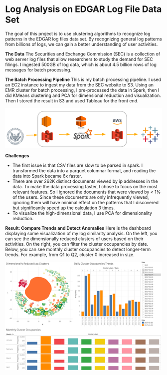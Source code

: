 # Log Analysis on EDGAR Log File Data Set

The goal of this project is to use clustering algorithms to recognize log patterns in the EDGAR log files data set. By recognizing general log patterns from billions of logs, we can gain a better understanding of user activities.

**The Data**
The Securities and Exchange Commission (SEC) is a collection of web server log files that allow researchers to study the demand for SEC filings. I ingested 500GB of log data, which is about 4.5 billion rows of log messages for batch processing. 

**The Batch Processing Pipeline**
This is my batch processing pipeline. I used an EC2 instance to ingest my data from the SEC website to S3. Using an EMR cluster for batch processing, I pre-processed the data in Spark, then I did KMeans clustering and PCA for dimensional reduction and visualization. Then I stored the result in S3 and used Tableau for the front end.

![](images/Pipeline.png)

**Challenges**

* The first issue is that CSV files are slow to be parsed in spark. I transformed the data into a parquet columnar format, and reading the data into Spark became 6x faster.
* There are over 262K distinct documents viewed by ip addresses in the data. To make the data processing faster, I chose to focus on the most relevant features. So I ignored the documents that were viewed by < 1% of the users. Since these documents are only infrequently viewed, ignoring them will have minimal effect on the patterns that I discovered but significantly speed up the calculation 3 times.  
* To visualize the high-dimensional data, I use PCA for dimensionality reduction. 

**Result: Compare Trends and Detect Anomalies**
Here is the dashboard displaying some visualization of my log similarity analysis. On the left, you can see the dimensionally reduced clusters of users based on their activities. On the right, you can filter the cluster occupancies by date. Below, you can see monthly cluster occupancies to detect longer-term trends. For example, from Q1 to Q2, cluster 0 increased in size.

![](images/dashboard.png)

